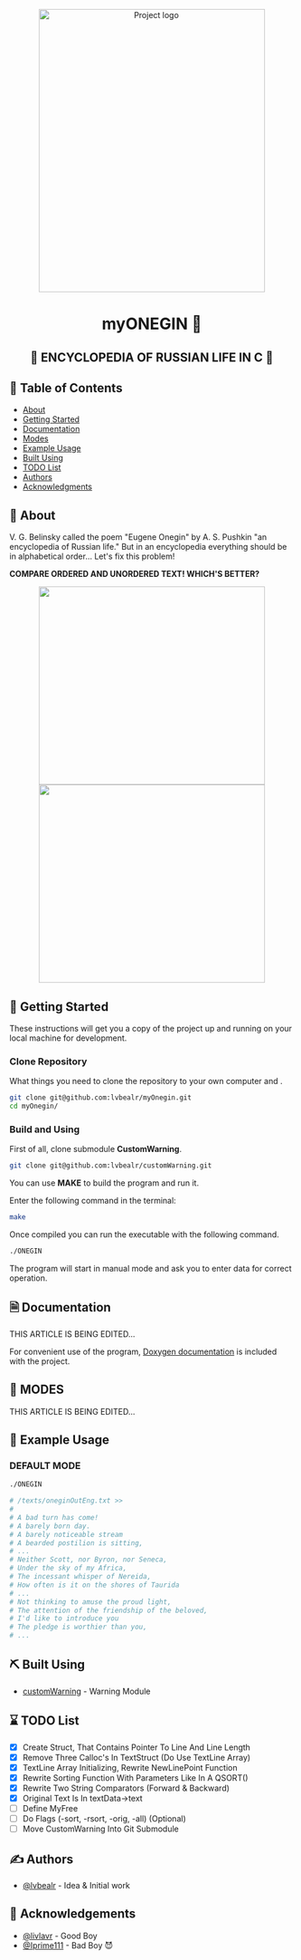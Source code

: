 <p align="center">
  <a href="https://artnow.ru/kartina-Evgeniy-Onegin-Portret-hudozhnik-Shipitsova-Elena-998492.html" rel="noopener">
 <img width=400 height=500 src="https://i.imgur.com/cfONpXQ.png" alt="Project logo"></a>
</p>

<h1 align="center">myONEGIN 💫</h1>

<h2 align="center">📖 ENCYCLOPEDIA OF RUSSIAN LIFE IN C 📖</h2>

## 📝 Table of Contents
- [About](#about)
- [Getting Started](#getting_started)
- [Documentation](#documentation)
- [Modes](#modes)
- [Example Usage](#usage)
- [Built Using](#built_using)
- [TODO List](#todo)
- [Authors](#authors)
- [Acknowledgments](#acknowledgement)

## 🧐 About <a name = "about"></a>

V. G. Belinsky called the poem "Eugene Onegin" by A. S. Pushkin "an encyclopedia of Russian life." But in an encyclopedia everything should be in alphabetical order... Let's fix this problem!

**COMPARE ORDERED AND UNORDERED TEXT! WHICH'S BETTER?**

<p align="center">
  <img src = "https://i.imgur.com/955BJji.png" width=400 height=350>
  <img src = "https://i.imgur.com/d18eCLQ.png" width=400 height=350>
</p>

## 🏁 Getting Started <a name = "getting_started"></a>

These instructions will get you a copy of the project up and running on your local machine for development.

### Clone Repository

What things you need to clone the repository to your own computer and .

```bash
git clone git@github.com:lvbealr/myOnegin.git
cd myOnegin/
```

### Build and Using

First of all, clone submodule <b>CustomWarning</b>.

```bash
git clone git@github.com:lvbealr/customWarning.git
```

You can use <b>MAKE</b> to build the program and run it.

Enter the following command in the terminal:

```bash
make
```

Once compiled you can run the executable with the following command.

```bash
./ONEGIN
```

The program will start in manual mode and ask you to enter data for correct operation.

## 🗎 Documentation <a name = "documentation"></a>

THIS ARTICLE IS BEING EDITED...

For convenient use of the program, [Doxygen documentation](https://lvbealr.github.io/) is included with the project.

## 🔧 MODES <a name = "modes"></a>

THIS ARTICLE IS BEING EDITED...

## 🎈 Example Usage <a name="usage"></a>

### DEFAULT MODE
```bash
./ONEGIN

# /texts/oneginOutEng.txt >>
#
# A bad turn has come!
# A barely born day.
# A barely noticeable stream
# A bearded postilion is sitting,
# ...
# Neither Scott, nor Byron, nor Seneca,
# Under the sky of my Africa,
# The incessant whisper of Nereida,
# How often is it on the shores of Taurida
# ...
# Not thinking to amuse the proud light,
# The attention of the friendship of the beloved,
# I'd like to introduce you
# The pledge is worthier than you,
# ...
```
## ⛏️ Built Using <a name = "built_using"></a>
- [customWarning](https://github.com/lvbealr/customWarning) - Warning Module

## ⌛ TODO List <a name = "todo"></a>
- [x] Create Struct, That Contains Pointer To Line And Line Length
- [x] Remove Three Calloc's In TextStruct (Do Use TextLine Array)
- [x] TextLine Array Initializing, Rewrite NewLinePoint Function
- [x] Rewrite Sorting Function With Parameters Like In A QSORT()
- [x] Rewrite Two String Comparators (Forward & Backward)
- [x] Original Text Is In textData->text
- [ ] Define MyFree
- [ ] Do Flags (-sort, -rsort, -orig, -all) (Optional)
- [ ] Move CustomWarning Into Git Submodule

## ✍️ Authors <a name = "authors"></a>

- [@lvbealr](https://github.com/lvbealr) - Idea & Initial work



## 🎉 Acknowledgements <a name = "acknowledgement"></a>

- [@livlavr](https://github.com/livlavr) - Good Boy
- [@Iprime111](https://github.com/Iprime111) - Bad Boy 😈

